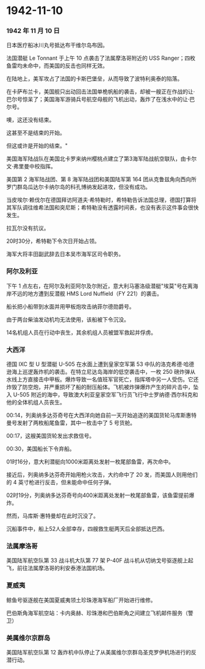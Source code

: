 # 1942-11-10

### 1942 年 11 月 10 日

日本医疗船冰川丸号抵达布干维尔岛布因。

法国潜艇 Le Tonnant 于上午 10 点袭击了法属摩洛哥附近的 USS
Ranger；四枚鱼雷均未命中，而美国的反击也同样无效。

在陆地上，美军攻占了法国的卡斯巴堡垒，从而导致了波特利奥泰的陷落。

在卡萨布兰卡，美国舰只出动回击法国单桅帆船的袭击，却被一艘正在作战的让·巴尔号惊呆了；美国海军游骑兵号航空母舰的飞机出动，轰炸了在浅水中的让·巴尔号。

噢，这还没有结束。

这甚至不是结束的开始。

但这或许是开始的结束。"

美国海军陆战队在美国北卡罗来纳州樱桃点建立了第3海军陆战航空联队，由卡尔文·弗里曼中校指挥。

美国第 2 海军陆战团、第 8 海军陆战团和美国陆军第 164
团从克鲁兹角向西向所罗门群岛瓜达尔卡纳尔岛的科孔博纳发起进攻，但没有成功。

当皮埃尔·赖伐尔在德国拜访阿道夫·希特勒时，希特勒告诉法国总理，德国打算将其军队调往维希法国和突尼斯；希特勒没有透露时间表，也没有表示这件事会很快发生。

拉瓦尔没有抗议。

20时30分，希特勒下令次日开始占领。

海军大将丰田副武辞去日本吴市海军区司令职务。

### 阿尔及利亚

下午 1
点左右，在阿尔及利亚阿尔及尔附近，意大利马塞洛级潜艇"埃莫"号在离海岸不远的地方遭到反潜舰
HMS Lord Nuffield（FY 221）的袭击。

船长把小船带到水面并用甲板炮攻击纳菲尔德勋爵号。

由于两台柴油发动机均无法使用，该船被下令沉没。

14名机组人员在行动中丧生，其余机组人员被盟军救起并俘虏。

### 大西洋

德国 IXC 型 U 型潜艇 U-505 在水面上遭到皇家空军第 53
中队的洛克希德·哈德逊海上巡逻轰炸机的袭击。在特立尼达岛海岸的低空袭击中，一枚
250
磅炸弹从水线上方直接击中甲板。爆炸导致一名值班军官死亡，指挥塔中另一人受伤。它还炸毁了防空炮，并严重损坏了船的耐压船体。飞机被炸弹爆炸产生的碎片击中，坠入
U-505
附近的海中，导致澳大利亚皇家空军飞行员飞行中士罗纳德·西尔科克和他的全体机组人员丧生。

00:14，列奥纳多达芬奇号在大西洋向她自前一天开始追逐的美国货轮马库斯惠特曼号发射了两枚船尾鱼雷，其中一枚击中了
5 号货舱。

00:17，这艘美国货轮发出求救信号。

00:30，美国船长下令弃船。

01时16分，意大利潜艇向1000米距离处发射一枚尾部鱼雷，再次命中。

接近后，列奥纳多达芬奇开始用枪火攻击，大约命中了 20
发，而美国人则用他们的 4 英寸枪进行反击，但未能命中任何子弹。

02时19分，列奥纳多达芬奇号向400米距离处发射一枚尾部鱼雷，该鱼雷提前爆炸。

然而，马库斯·惠特曼却在此时沉没了。

沉船事件中，船上52人全部幸存，四艘救生艇两天后全部抵达巴西。

### 法属摩洛哥

美国陆军航空队第 33 战斗机大队第 77 架 P-40F
战斗机从切纳戈号驱逐舰上起飞，前往法属摩洛哥的利安泰港法国机场。

### 夏威夷

鲸鱼号驱逐舰在美国夏威夷领土珍珠港海军船厂开始进行维修。

巴伯斯角海军航空站：卡内奥赫、珍珠港和巴伯斯角之间建立飞机邮件服务（警卫）

### 美属维尔京群岛

美国陆军航空队第 12
轰炸机中队停止了从美属维尔京群岛圣克罗伊机场进行的反潜行动。